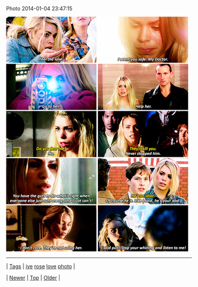 <!--
title: Photo 2014-01-04 23
date: 2020-06-28T15:27:00.230Z
tags: ive, rose, love, photo
-->


Photo 2014-01-04 23:47:15

![](72254320436-0.gif)
![](72254320436-1.gif)
![](72254320436-2.gif)
![](72254320436-3.gif)
![](72254320436-4.gif)
![](72254320436-5.gif)
![](72254320436-6.gif)
![](72254320436-7.gif)
![](72254320436-8.gif)
![](72254320436-9.gif)

<!--BOTTOM-POST-NAVIGATION-->
---

| [Tags](tags.md) | [ive](tag-ive.md) [rose](tag-rose.md) [love](tag-love.md) [photo](tag-photo.md) |

| [Newer](72253727568.md) | [Top](index.md) | [Older](72254538011.md) |